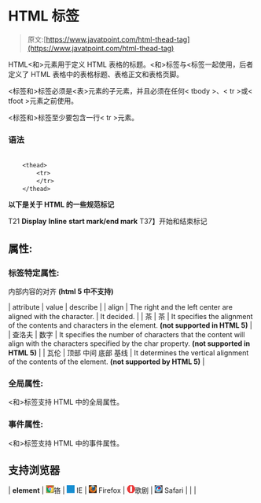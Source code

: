 # HTML 标签

> 原文:[https://www.javatpoint.com/html-thead-tag](https://www.javatpoint.com/html-thead-tag)

HTML<和>元素用于定义 HTML 表格的标题。<和>标签与<标签一起使用，后者定义了 HTML 表格中的表格标题、表格正文和表格页脚。

<标签和>标签必须是<表>元素的子元素，并且必须在任何< tbody >、< tr >或< tfoot >元素之前使用。

<标签和>标签至少要包含一行< tr >元素。

### 语法

```

    <thead>
  		<tr>
  		</tr>
  	</thead>

```

**以下是关于 HTML 的一些规范<the and>标记**

T21 **Display** **Inline** **start mark/end mark** T37】开始和结束标记

## 属性:

### 标签特定属性:

内部内容的对齐 **(html 5 中不支持)**

| attribute | value | describe |
| align | The right
and the left
center
are aligned with the
character. | It decided. |
| 茶 | 茶 | It specifies the alignment of the contents and characters in the element. **(not supported in HTML 5)** |
| 查洛夫 | 数字 | It specifies the number of characters that the content will align with the characters specified by the char property. **(not supported in HTML 5)** |
| 瓦伦 | 顶部
中间
底部
基线 | It determines the vertical alignment of the contents of the element. **(not supported by HTML 5)** |

### 全局属性:

<和>标签支持 HTML 中的全局属性。

### 事件属性:

<和>标签支持 HTML 中的事件属性。

## 支持浏览器

| **element** | ![chrome browser](img/4fbdc93dc2016c5049ed108e7318df19.png)铬 | ![ie browser](img/83dd23df1fe8373fd5bf054b2c1dd88b.png) IE | ![firefox browser](img/4f001fff393888a8a807ed29b28145d1.png) Firefox | ![opera browser](img/6cad4a592cc69a052056a0577b4aac65.png)歌剧 | ![safari browser](img/a0f6a9711a92203c5dc5c127fe9c9fca.png) Safari |
|  |